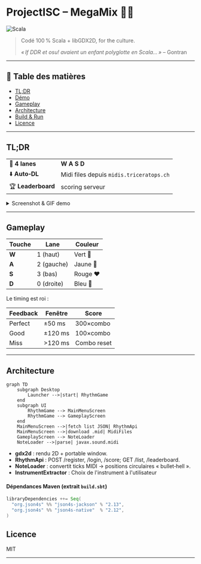 # ProjectISC – MegaMix 🎵✨

![Scala](https://img.shields.io/badge/Scala-2.13-red?logo=scala)

> Codé 100 % Scala + libGDX2D, for the culture.
>
> *« If DDR et osu! avaient un enfant polyglotte en Scala… »* – Gontran

---

## 📝 Table des matières

* [TL;DR](#tldr)
* [Démo](#demo)
* [Gameplay](#gameplay)
* [Architecture](#architecture)
* [Build & Run](#build--run)
* [Licence](#licence)

---

## TL;DR

|                       |                                          |
| --------------------- | ---------------------------------------- |
| 🎹 **4 lanes**        | **W A S D**                              |
| ⬇️ **Auto‑DL**        | Midi files depuis `midis.triceratops.ch` |
| 🏆 **Leaderboard**    | scoring serveur                          |


<details>
<summary>Screenshot & GIF demo</summary>

*(Insère ici un GIF ou un screenshot `data/Assets/BackGround/background.png`)*

</details>

---

## Gameplay

| Touche | Lane       | Couleur  |
| ------ | ---------- | -------- |
| **W**  | 1 (haut)   | Vert 💚  |
| **A**  | 2 (gauche) | Jaune 💛 |
| **S**  | 3 (bas)    | Rouge ❤️ |
| **D**  | 0 (droite) | Bleu 💙  |

Le timing est roi :

| Feedback | Fenêtre | Score       |
| -------- | ------- | ----------- |
| Perfect  | ±50 ms  | 300×combo   |
| Good     | ±120 ms | 100×combo   |
| Miss     | >120 ms | Combo reset |

---

## Architecture

```mermaid
graph TD
    subgraph Desktop
        Launcher -->|start| RhythmGame
    end
    subgraph UI
        RhythmGame --> MainMenuScreen
        RhythmGame --> GameplayScreen
    end
    MainMenuScreen -->|fetch list JSON| RhythmApi
    MainMenuScreen -->|download .mid| MidiFiles
    GameplayScreen --> NoteLoader
    NoteLoader -->|parse| javax.sound.midi
```

* **gdx2d** : rendu 2D + portable window.
* **RhythmApi** : POST /register, /login, /score; GET /list, /leaderboard.
* **NoteLoader** : convertit ticks MIDI → positions circulaires « bullet‑hell ».
* **InstrumentExtractor** : Choix de l'instrument à l'utilisateur



#### Dépendances Maven (extrait `build.sbt`)

```scala
libraryDependencies ++= Seq(
  "org.json4s" %% "json4s-jackson" % "2.13",
  "org.json4s" %% "json4s-native"  % "2.12",
)
```

## Licence

MIT

---

